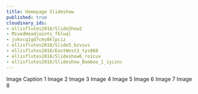 ```yaml
---
title: Homepage Slideshow
published: true
cloudinary_ids:
- ellisflutes2018/SlideShow2
- MixedHeadjoints_fblwql
- jukxcq1gd7cmy8klpciz
- ellisflutes2018/Slide5_bzvsvs
- ellisflutes2018/EastWest2_tys888
- ellisflutes2018/Slideshow6_ro1cuv
- ellisflutes2018/Slideshow_Bamboo_1_iycznc
---
```


Image Caption 1
Image 2
Image 3
Image 4
Image 5
Image 6
Image 7
Image 8
